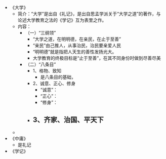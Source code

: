 - 《大学》
	- 简介：“大学”是出自《礼记》，是出自思孟学派关于“大学之道”的著作，与论述大学教育之法的《学记》互为表里之作。
	- 内容：
		- （一）“三纲领”
			- “大学之道，在明明德，在亲民，在止于至善”
			- “亲民”由己推人，从事治民，治民要亲爱人民
			- “明明德”就是指把人天生的善性发扬光大。
			- 大学教育的终极目标是“止于至善”，在其不同身份时做到尽善尽美
		- （二）“八条目”
			- 1、格物、致知
				- 是八条目的基础，
			- 2、诚意、正心、修身
				- “诚意”：
				- “正心”：
				- “修身”：
			- 3、齐家、治国、平天下
				-
	-
- 《中庸》
	- 是礼记
- 《学记》